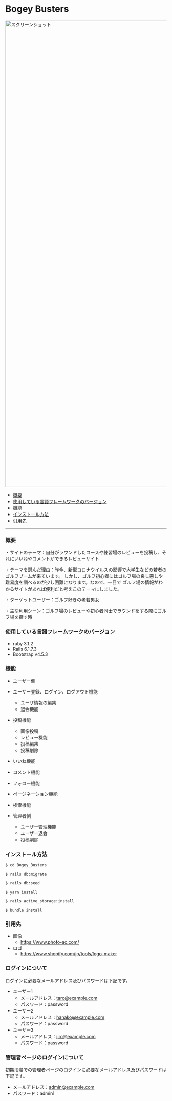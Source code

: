 # Bogey Busters
<img width="1451" alt="スクリーンショット" src="http://3.112.63.85/.png">

* [概要](#概要)
* [使用している言語フレームワークのバージョン](＃使用している言語フレームワークのバージョン)
* [機能](#機能)
* [インストール方法](#インストール方法)
* [引用先](#引用先)

---

### 概要
・サイトのテーマ：自分がラウンドしたコースや練習場のレビューを投稿し、それにいいねやコメントができるレビューサイト

・テーマを選んだ理由：昨今、新型コロナウイルスの影響で大学生などの若者のゴルフブームが来ています。
しかし、ゴルフ初心者にはゴルフ場の良し悪しや難易度を調べるのが少し困難になります。なので、一目で
ゴルフ場の情報がわかるサイトがあれば便利だと考えこのテーマにしました。

・ターゲットユーザー：ゴルフ好きの老若男女

・主な利用シーン：ゴルフ場のレビューや初心者同士でラウンドをする際にゴルフ場を探す時


### 使用している言語フレームワークのバージョン
- ruby 3.1.2
- Rails 6.1.7.3
- Bootstrap v4.5.3


### 機能
- ユーザー側
- ユーザー登録、ログイン、ログアウト機能
  - ユーザ情報の編集
  - 退会機能
- 投稿機能
  - 画像投稿
  - レビュー機能
  - 投稿編集
  - 投稿削除
- いいね機能
- コメント機能
- フォロー機能
- ページネーション機能
- 検索機能

- 管理者側
  - ユーザー管理機能
  - ユーザー退会
  - 投稿削除


### インストール方法
~~~
$ cd Bogey_Busters
~~~
~~~
$ rails db:migrate
~~~
~~~
$ rails db:seed
~~~
~~~
$ yarn install
~~~
~~~
$ rails active_storage:install
~~~
~~~
$ bundle install
~~~

### 引用先
- 画像
  - https://www.photo-ac.com/
- ロゴ
  - https://www.shopify.com/jp/tools/logo-maker

### ログインについて
ログインに必要なメールアドレス及びパスワードは下記です。
- ユーザー1
  - メールアドレス：taro@example.com
  - パスワード：password
- ユーザー2
  - メールアドレス：hanako@example.com
  - パスワード：password
- ユーザー3
  - メールアドレス：jiro@example.com
  - パスワード：password



### 管理者ページのログインについて
初期段階での管理者ページのログインに必要なメールアドレス及びパスワードは下記です。
- メールアドレス：admin@example.com
- パスワード：admin1
